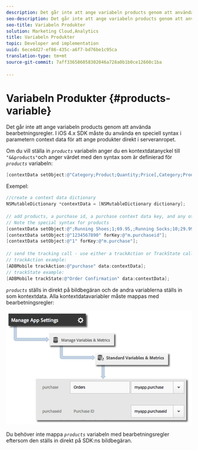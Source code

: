 ```yaml
---
description: Det går inte att ange variabeln products genom att använda bearbetningsregler. I iOS 4.x SDK måste du använda en speciell syntax i parametern context data för att ange produkter direkt i serveranropet.
seo-description: Det går inte att ange variabeln products genom att använda bearbetningsregler. I iOS 4.x SDK måste du använda en speciell syntax i parametern context data för att ange produkter direkt i serveranropet.
seo-title: Variabeln Produkter
solution: Marketing Cloud,Analytics
title: Variabeln Produkter
topic: Developer and implementation
uuid: 6ece4d27-ef86-435c-a6f7-bd76be1c95ca
translation-type: tm+mt
source-git-commit: 7aff336586058302046a728a0b1b0ce12660c1ba

---
```



# Variabeln Produkter {#products-variable}

Det går inte att ange variabeln products genom att använda bearbetningsregler. I iOS 4.x SDK måste du använda en speciell syntax i parametern context data för att ange produkter direkt i serveranropet.

Om du vill ställa in *`products`* variabeln anger du en kontextdatanyckel till `"&&products"`och anger värdet med den syntax som är definierad för *`products`* variabeln:

```objective-c
[contextData setObject:@"Category;Product;Quantity;Price[,Category;Product;Quantity;Price]" forKey:@"&&products"];
```

Exempel:

```objective-c
//create a context data dictionary 
NSMutableDictionary *contextData = [NSMutableDictionary dictionary]; 
 
// add products, a purchase id, a purchase context data key, and any other data you want to collect. 
// Note the special syntax for products 
[contextData setObject:@";Running Shoes;1;69.95,;Running Socks;10;29.99" forKey:@"&&products"]; 
[contextData setObject:@"1234567890" forKey:@"m.purchaseid"]; 
[contextData setObject:@"1" forKey:@"m.purchase"]; 
 
// send the tracking call - use either a trackAction or TrackState call. 
// trackAction example: 
[ADBMobile trackAction:@"purchase" data:contextData]; 
// trackState example: 
[ADBMobile trackState:@"Order Confirmation" data:contextData]; 
```

*`products`* ställs in direkt på bildbegäran och de andra variablerna ställs in som kontextdata. Alla kontextdatavariabler måste mappas med bearbetningsregler:

![](assets/map-products.png)

Du behöver inte mappa *`products`* variabeln med bearbetningsregler eftersom den ställs in direkt på SDK:ns bildbegäran.
